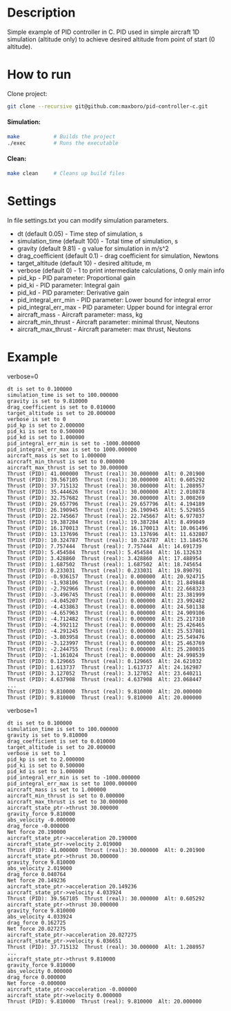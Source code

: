 # Description
Simple example of PID controller in C.
PID used in simple aircraft 1D simulation (altitude only) to achieve desired altitude from point of start (0 altitude).

# How to run

Clone project:
```bash
git clone --recursive git@github.com:maxboro/pid-controller-c.git
```

#### Simulation:
```bash
make           # Builds the project
./exec         # Runs the executable
```

#### Clean:
```bash
make clean     # Cleans up build files
```
# Settings
In file settings.txt you can modify simulation parameters.
- dt (default 0.05) - Time step of simulation, s
- simulation_time (default 100) - Total time of simulation, s
- gravity (default 9.81) - g value for simulation in m/s^2
- drag_coefficient (default 0.1) - drag coefficient for simulation, Newtons
- target_altitude (default 10) - desired altitude, m
- verbose (default 0) - 1 to print intermediate calculations, 0 only main info
- pid_kp - PID parameter: Proportional gain
- pid_ki - PID parameter: Integral gain
- pid_kd - PID parameter: Derivative gain
- pid_integral_err_min - PID parameter: Lower bound for integral error
- pid_integral_err_max - PID parameter: Upper bound for integral error
- aircraft_mass - Aircraft parameter: mass, kg
- aircraft_min_thrust - Aircraft parameter: minimal thrust, Neutons
- aircraft_max_thrust - Aircraft parameter: max thrust, Neutons

# Example

verbose=0
```terminal
dt is set to 0.100000
simulation_time is set to 100.000000
gravity is set to 9.810000
drag_coefficient is set to 0.010000
target_altitude is set to 20.000000
verbose is set to 0
pid_kp is set to 2.000000
pid_ki is set to 0.500000
pid_kd is set to 1.000000
pid_integral_err_min is set to -1000.000000
pid_integral_err_max is set to 1000.000000
aircraft_mass is set to 1.000000
aircraft_min_thrust is set to 0.000000
aircraft_max_thrust is set to 30.000000
Thrust (PID): 41.000000  Thrust (real): 30.000000  Alt: 0.201900
Thrust (PID): 39.567105  Thrust (real): 30.000000  Alt: 0.605292
Thrust (PID): 37.715132  Thrust (real): 30.000000  Alt: 1.208957
Thrust (PID): 35.444626  Thrust (real): 30.000000  Alt: 2.010878
Thrust (PID): 32.757682  Thrust (real): 30.000000  Alt: 3.008269
Thrust (PID): 29.657796  Thrust (real): 29.657796  Alt: 4.194189
Thrust (PID): 26.190945  Thrust (real): 26.190945  Alt: 5.529855
Thrust (PID): 22.745667  Thrust (real): 22.745667  Alt: 6.977037
Thrust (PID): 19.387284  Thrust (real): 19.387284  Alt: 8.499049
Thrust (PID): 16.170013  Thrust (real): 16.170013  Alt: 10.061496
Thrust (PID): 13.137696  Thrust (real): 13.137696  Alt: 11.632807
Thrust (PID): 10.324787  Thrust (real): 10.324787  Alt: 13.184576
Thrust (PID): 7.757444  Thrust (real): 7.757444  Alt: 14.691739
Thrust (PID): 5.454584  Thrust (real): 5.454584  Alt: 16.132633
Thrust (PID): 3.428860  Thrust (real): 3.428860  Alt: 17.488954
Thrust (PID): 1.687502  Thrust (real): 1.687502  Alt: 18.745654
Thrust (PID): 0.233031  Thrust (real): 0.233031  Alt: 19.890791
Thrust (PID): -0.936157  Thrust (real): 0.000000  Alt: 20.924715
Thrust (PID): -1.938106  Thrust (real): 0.000000  Alt: 21.849848
Thrust (PID): -2.792966  Thrust (real): 0.000000  Alt: 22.668323
Thrust (PID): -3.496745  Thrust (real): 0.000000  Alt: 23.381999
Thrust (PID): -4.045207  Thrust (real): 0.000000  Alt: 23.992482
Thrust (PID): -4.433863  Thrust (real): 0.000000  Alt: 24.501138
Thrust (PID): -4.657963  Thrust (real): 0.000000  Alt: 24.909106
Thrust (PID): -4.712482  Thrust (real): 0.000000  Alt: 25.217310
Thrust (PID): -4.592112  Thrust (real): 0.000000  Alt: 25.426465
Thrust (PID): -4.291245  Thrust (real): 0.000000  Alt: 25.537081
Thrust (PID): -3.803958  Thrust (real): 0.000000  Alt: 25.549476
Thrust (PID): -3.123997  Thrust (real): 0.000000  Alt: 25.463769
Thrust (PID): -2.244755  Thrust (real): 0.000000  Alt: 25.280035
Thrust (PID): -1.161024  Thrust (real): 0.000000  Alt: 24.998539
Thrust (PID): 0.129665  Thrust (real): 0.129665  Alt: 24.621032
Thrust (PID): 1.613737  Thrust (real): 1.613737  Alt: 24.162987
Thrust (PID): 3.127052  Thrust (real): 3.127052  Alt: 23.640211
Thrust (PID): 4.637908  Thrust (real): 4.637908  Alt: 23.068447
...
Thrust (PID): 9.810000  Thrust (real): 9.810000  Alt: 20.000000
Thrust (PID): 9.810000  Thrust (real): 9.810000  Alt: 20.000000
```


verbose=1
```terminal
dt is set to 0.100000
simulation_time is set to 100.000000
gravity is set to 9.810000
drag_coefficient is set to 0.010000
target_altitude is set to 20.000000
verbose is set to 1
pid_kp is set to 2.000000
pid_ki is set to 0.500000
pid_kd is set to 1.000000
pid_integral_err_min is set to -1000.000000
pid_integral_err_max is set to 1000.000000
aircraft_mass is set to 1.000000
aircraft_min_thrust is set to 0.000000
aircraft_max_thrust is set to 30.000000
aircraft_state_ptr->thrust 30.000000
gravity_force 9.810000
abs_velocity -0.000000
drag_force -0.000000
Net force 20.190000
aircraft_state_ptr->acceleration 20.190000
aircraft_state_ptr->velocity 2.019000
Thrust (PID): 41.000000  Thrust (real): 30.000000  Alt: 0.201900
aircraft_state_ptr->thrust 30.000000
gravity_force 9.810000
abs_velocity 2.019000
drag_force 0.040764
Net force 20.149236
aircraft_state_ptr->acceleration 20.149236
aircraft_state_ptr->velocity 4.033924
Thrust (PID): 39.567105  Thrust (real): 30.000000  Alt: 0.605292
aircraft_state_ptr->thrust 30.000000
gravity_force 9.810000
abs_velocity 4.033924
drag_force 0.162725
Net force 20.027275
aircraft_state_ptr->acceleration 20.027275
aircraft_state_ptr->velocity 6.036651
Thrust (PID): 37.715132  Thrust (real): 30.000000  Alt: 1.208957
...
aircraft_state_ptr->thrust 9.810000
gravity_force 9.810000
abs_velocity 0.000000
drag_force 0.000000
Net force -0.000000
aircraft_state_ptr->acceleration -0.000000
aircraft_state_ptr->velocity 0.000000
Thrust (PID): 9.810000  Thrust (real): 9.810000  Alt: 20.000000
```